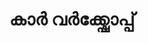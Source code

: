 ---
title: "കാർ വർക്ക്ഷോപ്പ്"
url: /vaalllppilllli-muvaarrrrupulll/kaa-v-kkssoopp/
shop: Autowerkstatt
---